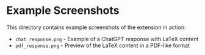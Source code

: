 # Example Screenshots

This directory contains example screenshots of the extension in action:

- `chat_response.png` - Example of a ChatGPT response with LaTeX content
- `pdf_response.png` - Preview of the LaTeX content in a PDF-like format